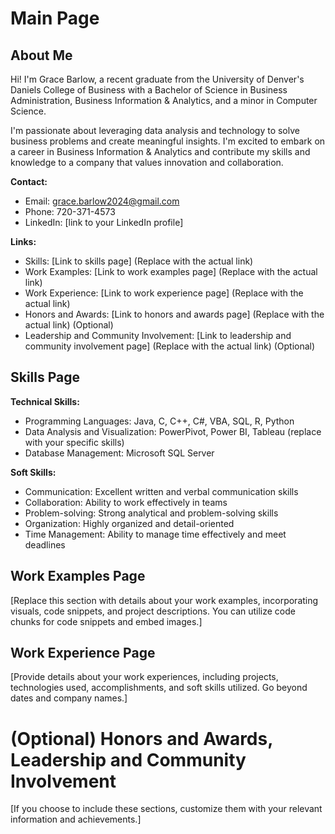 # Main Page

## About Me

Hi! I'm Grace Barlow, a recent graduate from the University of Denver's Daniels College of Business with a Bachelor of Science in Business Administration, Business Information & Analytics, and a minor in Computer Science. 

I'm passionate about leveraging data analysis and technology to solve business problems and create meaningful insights. I'm excited to embark on a career in Business Information & Analytics and contribute my skills and knowledge to a company that values innovation and collaboration.

**Contact:**

* Email: grace.barlow2024@gmail.com
* Phone: 720-371-4573
* LinkedIn: [link to your LinkedIn profile]

**Links:**

* Skills: [Link to skills page] (Replace with the actual link)
* Work Examples: [Link to work examples page] (Replace with the actual link)
* Work Experience: [Link to work experience page] (Replace with the actual link)
* Honors and Awards: [Link to honors and awards page] (Replace with the actual link) (Optional)
* Leadership and Community Involvement: [Link to leadership and community involvement page] (Replace with the actual link) (Optional)


## Skills Page

**Technical Skills:**

* Programming Languages: Java, C, C++, C#, VBA, SQL, R, Python
* Data Analysis and Visualization: PowerPivot, Power BI, Tableau (replace with your specific skills)
* Database Management: Microsoft SQL Server

**Soft Skills:**

* Communication: Excellent written and verbal communication skills
* Collaboration: Ability to work effectively in teams
* Problem-solving: Strong analytical and problem-solving skills
* Organization: Highly organized and detail-oriented
* Time Management: Ability to manage time effectively and meet deadlines

## Work Examples Page

[Replace this section with details about your work examples, incorporating visuals, code snippets, and project descriptions. You can utilize code chunks for code snippets and embed images.]

## Work Experience Page

[Provide details about your work experiences, including projects, technologies used, accomplishments, and soft skills utilized. Go beyond dates and company names.]

# (Optional) Honors and Awards, Leadership and Community Involvement

[If you choose to include these sections, customize them with your relevant information and achievements.]
